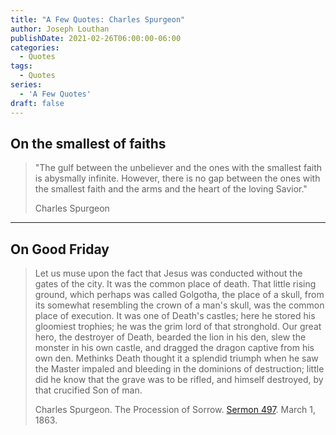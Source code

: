 ```yaml
---
title: "A Few Quotes: Charles Spurgeon"
author: Joseph Louthan
publishDate: 2021-02-26T06:00:00-06:00
categories:
  - Quotes
tags:
  - Quotes
series:
  - 'A Few Quotes'
draft: false
---
```


## On the smallest of faiths

>"The gulf between the unbeliever and the ones with the smallest faith is abysmally infinite. However, there is no gap between the ones with the smallest faith and the arms and the heart of the loving Savior."
>
>Charles Spurgeon

------

## On Good Friday

>Let us muse upon the fact that Jesus was conducted without the gates of the city. It was the common place of death. That little rising ground, which perhaps was called Golgotha, the place of a skull, from its somewhat resembling the crown of a man's skull, was the common place of execution. It was one of Death's castles; here he stored his gloomiest trophies; he was the grim lord of that stronghold. Our great hero, the destroyer of Death, bearded the lion in his den, slew the monster in his own castle, and dragged the dragon captive from his own den. Methinks Death thought it a splendid triumph when he saw the Master impaled and bleeding in the dominions of destruction; little did he know that the grave was to be rifled, and himself destroyed, by that crucified Son of man.
>
>Charles Spurgeon. The Procession of Sorrow. [Sermon 497](https://archive.spurgeon.org/sermons/0497.php). March 1, 1863.
